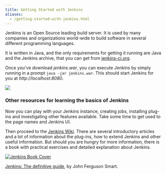 ```yaml
---
title: Getting Started with Jenkins
aliases:
  - /getting-started-with-jenkins.html
---
```

Jenkins is an Open Source leading build server. It is used by many companies 
and organizations world-wide to build software in several different programming 
languages.
	
It is written in Java, and the only requirements for getting it running are Java and 
the Jenkins archive, that you can get from [jenkins-ci.org](http://jenkins-ci.org).
	
Once you've download _jenkins.war_, you can execute Jenkins by simply 
running in a prompt <code>java -jar jenkins.war</code>. This should start Jenkins 
for you at _http://localhost:8080_.
	
<p class="center">
    <a href="/img/screenshot_jenkins_getting_started.png">
        <img src="/img/screenshot_jenkins_getting_started.png">
    </a>
</p>
	
### Other resources for learning the basics of Jenkins
	
Now you can play with your Jenkins instance, creating jobs, installing 
plug-ins and investigating other features available. Take some time to get 
used to the page names and Jenkins UI.
	
Then proceed to the <a href="https://wiki.jenkins.io/display/JENKINS/Meet+Jenkins" title="Jenkins Wiki">Jenkins Wiki</a>. There are several introductory articles and a lot of information about the plug-ins, how to extend Jenkins and 
other useful information. But should you are hungry for more information, 
there is a book with practical exercises and detailed explanation about Jenkins.
	
<p class="center">
    <a href="https://github.com/wakaleo/jenkins-the-definitive-guide-book">
        <img src="/img/jenkins-cover-small.png" title="Jenkins Book Cover">
    </a>
</p>
	
[Jenkins: The definitive guide](https://github.com/wakaleo/jenkins-the-definitive-guide-book), by John Ferguson Smart.
